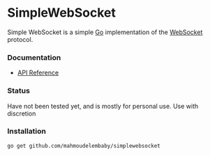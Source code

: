 # SimpleWebSocket

Simple WebSocket is a simple [Go](http://golang.org/) implementation of the
[WebSocket](http://www.rfc-editor.org/rfc/rfc6455.txt) protocol.

### Documentation

* [API Reference](http://godoc.org/github.com/mahmoudelembaby/simplewebsocket)

### Status

Have not been tested yet, and is mostly for personal use. Use with discretion

### Installation

    go get github.com/mahmoudelembaby/simplewebsocket

